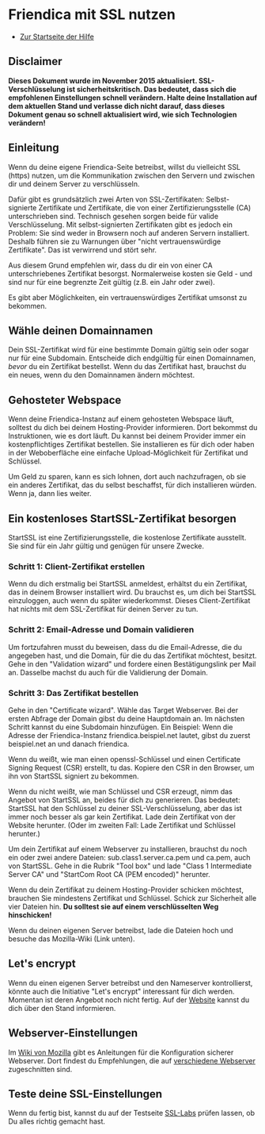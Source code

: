 Friendica mit SSL nutzen
=====================================

* [Zur Startseite der Hilfe](help)

Disclaimer
---
**Dieses Dokument wurde im November 2015 aktualisiert.
SSL-Verschlüsselung ist sicherheitskritisch.
Das bedeutet, dass sich die empfohlenen Einstellungen schnell verändern.
Halte deine Installation auf dem aktuellen Stand und verlasse dich nicht darauf, dass dieses Dokument genau so schnell aktualisiert wird, wie sich Technologien verändern!**

Einleitung
---

Wenn du deine eigene Friendica-Seite betreibst, willst du vielleicht SSL (https) nutzen, um die Kommunikation zwischen den Servern und zwischen dir und deinem Server zu verschlüsseln.

Dafür gibt es grundsätzlich zwei Arten von SSL-Zertifikaten: Selbst-signierte Zertifikate und Zertifikate, die von einer Zertifizierungsstelle (CA) unterschrieben sind.
Technisch gesehen sorgen beide für valide Verschlüsselung.
Mit selbst-signierten Zertifikaten gibt es jedoch ein Problem:
Sie sind weder in Browsern noch auf anderen Servern installiert.
Deshalb führen sie zu Warnungen über "nicht vertrauenswürdige Zertifikate".
Das ist verwirrend und stört sehr.

Aus diesem Grund empfehlen wir, dass du dir ein von einer CA unterschriebenes Zertifikat besorgst.
Normalerweise kosten sie Geld - und sind nur für eine begrenzte Zeit gültig (z.B. ein Jahr oder zwei).

Es gibt aber Möglichkeiten, ein vertrauenswürdiges Zertifikat umsonst zu bekommen.

Wähle deinen Domainnamen
---

Dein SSL-Zertifikat wird für eine bestimmte Domain gültig sein oder sogar nur für eine Subdomain.
Entscheide dich endgültig für einen Domainnamen, *bevor* du ein Zertifikat bestellst.
Wenn du das Zertifikat hast, brauchst du ein neues, wenn du den Domainnamen ändern möchtest.

Gehosteter Webspace
---

Wenn deine Friendica-Instanz auf einem gehosteten Webspace läuft, solltest du dich bei deinem Hosting-Provider informieren.
Dort bekommst du Instruktionen, wie es dort läuft.
Du kannst bei deinem Provider immer ein kostenpflichtiges Zertifikat bestellen.
Sie installieren es für dich oder haben in der Weboberfläche eine einfache Upload-Möglichkeit für Zertifikat und Schlüssel.

Um Geld zu sparen, kann es sich lohnen, dort auch nachzufragen, ob sie ein anderes Zertifikat, das du selbst beschaffst, für dich installieren würden.
Wenn ja, dann lies weiter.

Ein kostenloses StartSSL-Zertifikat besorgen
---

StartSSL ist eine Zertifizierungsstelle, die kostenlose Zertifikate ausstellt.
Sie sind für ein Jahr gültig und genügen für unsere Zwecke.

### Schritt 1: Client-Zertifikat erstellen

Wenn du dich erstmalig bei StartSSL anmeldest, erhältst du ein Zertifikat, das in deinem Browser installiert wird.
Du brauchst es, um dich bei StartSSL einzuloggen, auch wenn du später wiederkommst.
Dieses Client-Zertifikat hat nichts mit dem SSL-Zertifikat für deinen Server zu tun.

### Schritt 2: Email-Adresse und Domain validieren

Um fortzufahren musst du beweisen, dass du die Email-Adresse, die du angegeben hast, und die Domain, für die du das Zertifikat möchtest, besitzt.
Gehe in den "Validation wizard" und fordere einen Bestätigungslink per Mail an.
Dasselbe machst du auch für die Validierung der Domain.

### Schritt 3: Das Zertifikat bestellen

Gehe in den "Certificate wizard".
Wähle das Target Webserver.
Bei der ersten Abfrage der Domain gibst du deine Hauptdomain an.
Im nächsten Schritt kannst du eine Subdomain hinzufügen.
Ein Beispiel: Wenn die Adresse der Friendica-Instanz friendica.beispiel.net lautet, gibst du zuerst beispiel.net an und danach friendica.

Wenn du weißt, wie man einen openssl-Schlüssel und einen Certificate Signing Request (CSR) erstellt, tu das.
Kopiere den CSR in den Browser, um ihn von StartSSL signiert zu bekommen.

Wenn du nicht weißt, wie man Schlüssel und CSR erzeugt, nimm das Angebot von StartSSL an, beides für dich zu generieren.
Das bedeutet: StartSSL hat den Schlüssel zu deiner SSL-Verschlüsselung, aber das ist immer noch besser als gar kein Zertifikat.
Lade dein Zertifikat von der Website herunter.
(Oder im zweiten Fall: Lade Zertifikat und Schlüssel herunter.)

Um dein Zertifikat auf einem Webserver zu installieren, brauchst du noch ein oder zwei andere Dateien: sub.class1.server.ca.pem und ca.pem, auch von StartSSL.
Gehe in die Rubrik "Tool box" und lade "Class 1 Intermediate Server CA" und "StartCom Root CA (PEM encoded)" herunter.

Wenn du dein Zertifikat zu deinem Hosting-Provider schicken möchtest, brauchen Sie mindestens Zertifikat und Schlüssel.
Schick zur Sicherheit alle vier Dateien hin.
**Du solltest sie auf einem verschlüsselten Weg hinschicken!**

Wenn du deinen eigenen Server betreibst, lade die Dateien hoch und besuche das Mozilla-Wiki (Link unten).

Let's encrypt
---

Wenn du einen eigenen Server betreibst und den Nameserver kontrollierst, könnte auch die Initiative "Let's encrypt" interessant für dich werden.
Momentan ist deren Angebot noch nicht fertig.
Auf der [Website](https://letsencrypt.org/) kannst du dich über den Stand informieren.

Webserver-Einstellungen
---

Im [Wiki von Mozilla](https://wiki.mozilla.org/Security/Server_Side_TLS) gibt es Anleitungen für die Konfiguration sicherer Webserver.
Dort findest du Empfehlungen, die auf [verschiedene Webserver](https://wiki.mozilla.org/Security/Server_Side_TLS#Recommended_Server_Configurations) zugeschnitten sind.

Teste deine SSL-Einstellungen
---

Wenn du fertig bist, kannst du auf der Testseite [SSL-Labs](https://www.ssllabs.com/ssltest/) prüfen lassen, ob Du alles richtig gemacht hast.



















